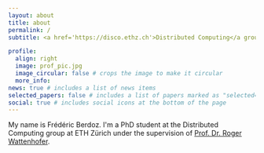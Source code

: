 ```yaml
---
layout: about
title: about
permalink: /
subtitle: <a href='https://disco.ethz.ch'>Distributed Computing</a group, ETH Zürich.

profile:
  align: right
  image: prof_pic.jpg
  image_circular: false # crops the image to make it circular
  more_info:
news: true # includes a list of news items
selected_papers: false # includes a list of papers marked as "selected={true}"
social: true # includes social icons at the bottom of the page
---
```


My name is Frédéric Berdoz. I'm a PhD student at the Distributed Computing group at ETH Zürich under the supervision of [Prof. Dr. Roger Wattenhofer](https://disco.ethz.ch/members/wroger).
